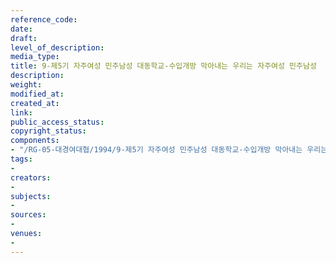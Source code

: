 ```yaml
---
reference_code: 
date: 
draft: 
level_of_description: 
media_type: 
title: 9-제5기 자주여성 민주남성 대동학교-수입개방 막아내는 우리는 자주여성 민주남성
description: 
weight: 
modified_at: 
created_at: 
link: 
public_access_status: 
copyright_status: 
components:
- "/RG-05-대경여대협/1994/9-제5기 자주여성 민주남성 대동학교-수입개방 막아내는 우리는 자주여성 민주남성.pdf"
tags:
- 
creators:
- 
subjects:
- 
sources:
- 
venues:
- 
---
```

